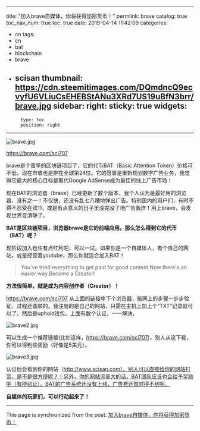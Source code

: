 
---
title: "加入brave自媒体，你将获得加密货币！"
permlink: brave
catalog: true
toc_nav_num: true
toc: true
date: 2019-04-14 11:42:09
categories:
- cn
tags:
- cn
- bat
- blockchain
- brave
- scisan
thumbnail: https://cdn.steemitimages.com/DQmdncQ9ecvyfU6VLiuCsEHEBStANu3XRd7US19uBfN3brr/brave.jpg
sidebar:
    right:
        sticky: true
widgets:
    -
        type: toc
        position: right
---


![brave.jpg](https://cdn.steemitimages.com/DQmdncQ9ecvyfU6VLiuCsEHEBStANu3XRd7US19uBfN3brr/brave.jpg)

https://brave.com/sci707

brave是个蛮早的区块链项目了，它的代币BAT（Basic Attention Token）价格可不低，现在市值也是排在全球第24位。它的愿景是重新规划数字广告业务，我觉得它最大的核心目标是取代Google AdSense成为最佳的线上广告市场！

现在BAT的浏览器（brave）已经更新了数个版本，我个人认为是最好用的浏览器，没有之一！不仅快，还没有乱七八糟地弹出广告。特别国内的用户们，有时不得不忍受在双11，或是有点意义的日子里没完没了地广告轰炸！用上brave，会发现世界变清静了。

**BAT是区块链项目，浏览器brave是它的前端应用。那么怎么得到它的代币（BAT）呢？**

现阶段加入也许有点红利吧，可以一试。如果你是一个自媒体人，有个自己的网站，或是经营着youtube，那么你就适合加入BAT！

>You’ve tried everything to get paid for good content.Now there's an easier way.Become a Creator!

**方法很简单，就是成为内容创作者（Creator）！**

https://brave.com/sci707
从上面的链接中下个浏览器，按网上的步骤一步步验证，过程还蛮顺的。我注册的是自己的网站，只需在主机上加上个“TXT”记录就可以了。然后是uphold钱包，上面有数个认证，一一解决。

![brave2.jpg](https://cdn.steemitimages.com/DQmZNj4uLiNbDuP7eb5Tvsn3kXHR6fZrjushEi3gRuczomV/brave2.jpg)

可以生成一个推荐链接(比如这样，https://brave.com/sci707)，别人从这下载，你可以得到些奖励（好像是5美元）。

![brave3.jpg](https://cdn.steemitimages.com/DQmRCfpNZxWvgaqdRQTFXMufgqAz13C3HHgMVTPVn5CZsUJ/brave3.jpg)

认证后会看到你的网站（http://www.scisan.com）。别人可以直接给你的网站打赏，是不是很方便呢？！另外，你的网站流量大的话，BAT团队应该也会给予奖励吧（有待验证）。BAT的广告系统还没有上线，广告费还暂时得不到呢。

**自媒体的玩家们，可以行动起来了！**

- - -

This page is synchronized from the post: [加入brave自媒体，你将获得加密货币！](https://steemit.com/@lemooljiang/brave)
